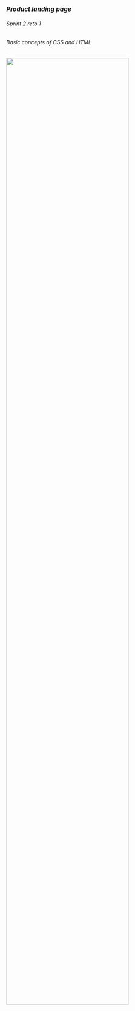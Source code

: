 ### *Product landing page*
###### Sprint 2 reto 1  
###### Basic concepts of CSS and HTML 
<img src="https://ibb.co/7p8F8yt" width="80%"/>
